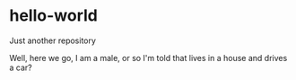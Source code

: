# hello-world
Just another repository

Well, here we go, I am a male, or so I'm told that lives in a house and drives a car?
